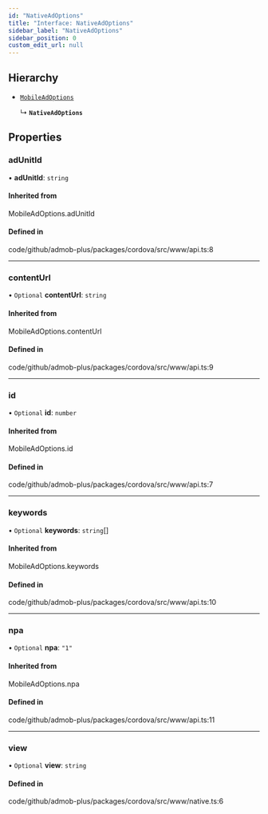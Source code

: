 ```yaml
---
id: "NativeAdOptions"
title: "Interface: NativeAdOptions"
sidebar_label: "NativeAdOptions"
sidebar_position: 0
custom_edit_url: null
---
```


## Hierarchy

- [`MobileAdOptions`](../#mobileadoptions)

  ↳ **`NativeAdOptions`**

## Properties

### adUnitId

• **adUnitId**: `string`

#### Inherited from

MobileAdOptions.adUnitId

#### Defined in

code/github/admob-plus/packages/cordova/src/www/api.ts:8

___

### contentUrl

• `Optional` **contentUrl**: `string`

#### Inherited from

MobileAdOptions.contentUrl

#### Defined in

code/github/admob-plus/packages/cordova/src/www/api.ts:9

___

### id

• `Optional` **id**: `number`

#### Inherited from

MobileAdOptions.id

#### Defined in

code/github/admob-plus/packages/cordova/src/www/api.ts:7

___

### keywords

• `Optional` **keywords**: `string`[]

#### Inherited from

MobileAdOptions.keywords

#### Defined in

code/github/admob-plus/packages/cordova/src/www/api.ts:10

___

### npa

• `Optional` **npa**: ``"1"``

#### Inherited from

MobileAdOptions.npa

#### Defined in

code/github/admob-plus/packages/cordova/src/www/api.ts:11

___

### view

• `Optional` **view**: `string`

#### Defined in

code/github/admob-plus/packages/cordova/src/www/native.ts:6
